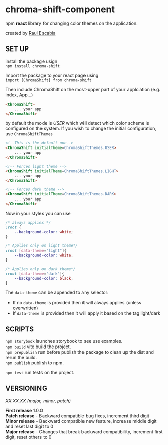 # chroma-shift-component

npm **react** library for changing color themes on the application.

created by [Raul Escabia](https://github.com/RaulAtWork)

## SET UP
install the package usign <br>
`npm install chroma-shift` <br>

Import the package to your react page using <br>
`import {ChromaShift} from chroma-shift`

Then include ChromaShift on the most-upper part of your applciation (e.g. index, App...)

```html
<ChromaShift>
    ... your app
</ChromaShift>
```

by default the mode is _USER_ which will detect which color scheme is configured on the system. If you wish to change the initial configuration, use `ChromaShiftThemes`

```html
<!--This is the default one-->
<ChromaShift initialTheme=ChromaShiftThemes.USER>
    ... your app 
</ChromaShift>

<!-- Forces light theme -->
<ChromaShift initialTheme=ChromaShiftThemes.LIGHT>
    ... your app
</ChromaShift>

<!-- Forces dark theme -->
<ChromaShift initialTheme=ChromaShiftThemes.DARK>
    ... your app
</ChromaShift>
```
Now in your styles you can use

```css
/* always applies */
:root {
    --background-color: white; 
}

/* Applies only on light theme*/
:root [data-theme="light"]{
    --background-color: white;
}

/* Applies only on dark theme*/
:root [data-theme="dark"]{
    --background-color: black;
}
```
The `data-theme` can be appended to any selector:
- If no `data-theme` is provided then it will always applies (unless overwritten)
- If  `data-theme` is provided then it will apply it based on the tag light/dark

## SCRIPTS

`npm storybook` launches storybook to see use examples.<br>
`npm build` vite build the project.<br>
`npm prepublish` run before publish the package to clean up the dist and rerun the build.<br>
`npm publish` publish to npm.<br>

`npm test` run tests on the project.<br>

## VERSIONING

_XX.XX.XX (major, minor, patch)_

**First release** 1.0.0 <br>
**Patch release** - Backward compatible bug fixes, increment third digit<br>
**Minor release** - Backward compatible new feature, increase middle digit and reset last digit to 0<br>
**Major release** - Changes that break backward compatibility, increment first digit, reset others to 0<br>
